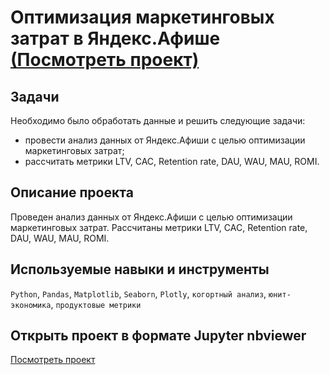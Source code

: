 # Оптимизация маркетинговых затрат в Яндекс.Афише [(Посмотреть проект)](https://nbviewer.org/github/BulyginV/Yandex_Data_Analyst/blob/main/06.%20%D0%90%D0%BD%D0%B0%D0%BB%D0%B8%D0%B7%20%D0%B1%D0%B8%D0%B7%D0%BD%D0%B5%D1%81-%D0%BF%D0%BE%D0%BA%D0%B0%D0%B7%D0%B0%D1%82%D0%B5%D0%BB%D0%B5%D0%B9/06_yandex_afisha_analytics.ipynb)

## Задачи
Необходимо было обработать данные и решить следующие задачи:
* провести анализ данных от Яндекс.Афиши с целью оптимизации маркетинговых затрат;
* рассчитать метрики LTV, CAC, Retention rate, DAU, WAU, MAU, ROMI.

## Описание проекта
Проведен анализ данных от Яндекс.Афиши с целью оптимизации маркетинговых затрат. Рассчитаны метрики LTV, CAC, Retention rate, DAU, WAU, MAU, ROMI.

## Используемые навыки и инструменты
`Python`, `Pandas`, `Matplotlib`, `Seaborn`, `Plotly`, `когортный анализ`, `юнит-экономика`, `продуктовые метрики`

## Открыть проект в формате Jupyter nbviewer
[Посмотреть проект](https://nbviewer.org/github/BulyginV/Yandex_Data_Analyst/blob/main/06.%20%D0%90%D0%BD%D0%B0%D0%BB%D0%B8%D0%B7%20%D0%B1%D0%B8%D0%B7%D0%BD%D0%B5%D1%81-%D0%BF%D0%BE%D0%BA%D0%B0%D0%B7%D0%B0%D1%82%D0%B5%D0%BB%D0%B5%D0%B9/06_yandex_afisha_analytics.ipynb)
